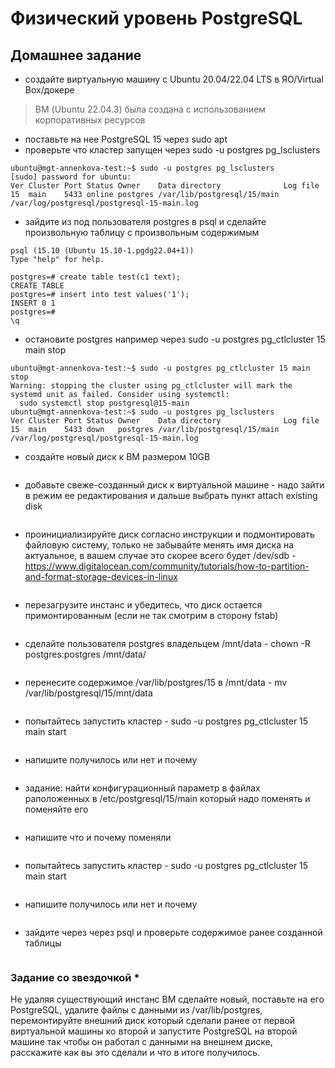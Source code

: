 # Физический уровень PostgreSQL
## Домашнее задание
* создайте виртуальную машину c Ubuntu 20.04/22.04 LTS в ЯО/Virtual Box/докере
> ВМ (Ubuntu 22.04.3) была создана с использованием корпоративных ресурсов
* поставьте на нее PostgreSQL 15 через sudo apt
* проверьте что кластер запущен через sudo -u postgres pg_lsclusters
```
ubuntu@mgt-annenkova-test:~$ sudo -u postgres pg_lsclusters
[sudo] password for ubuntu:
Ver Cluster Port Status Owner    Data directory              Log file
15  main    5433 online postgres /var/lib/postgresql/15/main /var/log/postgresql/postgresql-15-main.log
```
* зайдите из под пользователя postgres в psql и сделайте произвольную таблицу с произвольным содержимым
```
psql (15.10 (Ubuntu 15.10-1.pgdg22.04+1))
Type "help" for help.

postgres=# create table test(c1 text);
CREATE TABLE
postgres=# insert into test values('1');
INSERT 0 1
postgres=#
\q
```
* остановите postgres например через sudo -u postgres pg_ctlcluster 15 main stop
```
ubuntu@mgt-annenkova-test:~$ sudo -u postgres pg_ctlcluster 15 main stop
Warning: stopping the cluster using pg_ctlcluster will mark the systemd unit as failed. Consider using systemctl:
  sudo systemctl stop postgresql@15-main
ubuntu@mgt-annenkova-test:~$ sudo -u postgres pg_lsclusters
Ver Cluster Port Status Owner    Data directory              Log file
15  main    5433 down   postgres /var/lib/postgresql/15/main /var/log/postgresql/postgresql-15-main.log
```
* создайте новый диск к ВМ размером 10GB
```

```
* добавьте свеже-созданный диск к виртуальной машине - надо зайти в режим ее редактирования и дальше выбрать пункт attach existing disk
```

```
* проинициализируйте диск согласно инструкции и подмонтировать файловую систему, только не забывайте менять имя диска на актуальное, в вашем случае это скорее всего будет /dev/sdb - https://www.digitalocean.com/community/tutorials/how-to-partition-and-format-storage-devices-in-linux
```

```
* перезагрузите инстанс и убедитесь, что диск остается примонтированным (если не так смотрим в сторону fstab)
```

```
* сделайте пользователя postgres владельцем /mnt/data - chown -R postgres:postgres /mnt/data/
```

```
* перенесите содержимое /var/lib/postgres/15 в /mnt/data - mv /var/lib/postgresql/15/mnt/data
```

```
* попытайтесь запустить кластер - sudo -u postgres pg_ctlcluster 15 main start
```

```
* напишите получилось или нет и почему
```

```
* задание: найти конфигурационный параметр в файлах раположенных в /etc/postgresql/15/main который надо поменять и поменяйте его
```

```
* напишите что и почему поменяли
```

```
* попытайтесь запустить кластер - sudo -u postgres pg_ctlcluster 15 main start
```

```
* напишите получилось или нет и почему
```

```
* зайдите через через psql и проверьте содержимое ранее созданной таблицы
```

```
### Задание со звездочкой *
Не удаляя существующий инстанс ВМ сделайте новый, поставьте на его PostgreSQL, удалите файлы с данными из /var/lib/postgres, перемонтируйте внешний диск который сделали ранее от первой виртуальной машины ко второй и запустите PostgreSQL на второй машине так чтобы он работал с данными на внешнем диске, расскажите как вы это сделали и что в итоге получилось.
```

```
